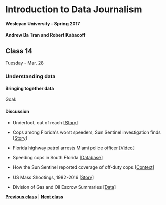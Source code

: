 # Introduction to Data Journalism
  
#### Wesleyan University - Spring 2017
  
**Andrew Ba Tran and Robert Kabacoff**
  
## Class 14
Tuesday - Mar. 28
                             
### Understanding data
                             
#### Bringing together data
                             
Goal: 
                             
#### Discussion

    
* Underfoot, out of reach [[Story](http://www.pulitzer.org/winners/bristol-va-herald-courier)]

* Cops among Florida's worst speeders, Sun Sentinel investigation finds [[Story](http://www.sun-sentinel.com/news/speeding-cops/fl-speeding-cops-20120211-story.html)]

* Florida highway patrol arrests Miami police officer [[Video](https://www.youtube.com/watch?v=nq1sscJcZdA&feature=youtu.be)]

* Speeding cops in South Florida [[Database](http://databases.sun-sentinel.com/news/broward/ftlaudCopSpeeds/ftlaudCopSpeeds_list.php)]

* How the Sun Sentinel reported coverage of off-duty cops [[Context](http://www.ire.org/blog/ire-news/2013/04/15/how-sun-sentinel-reported-its-pulitzer-prize-winni/)]

* US Mass Shootings, 1982-2016 [[Story](http://www.motherjones.com/politics/2012/12/mass-shootings-mother-jones-full-data)]

* Division of Gas and Oil Escrow Summaries [[Data](https://www.dmme.virginia.gov/DGO/DgoEscrowAgentSummaries.shtml)]

                   
**[Previous class](class13.md)** | **[Next class](class15.md)**
